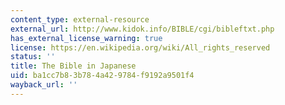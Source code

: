 ```yaml
---
content_type: external-resource
external_url: http://www.kidok.info/BIBLE/cgi/bibleftxt.php
has_external_license_warning: true
license: https://en.wikipedia.org/wiki/All_rights_reserved
status: ''
title: The Bible in Japanese
uid: ba1cc7b8-3b78-4a42-9784-f9192a9501f4
wayback_url: ''
---
```

